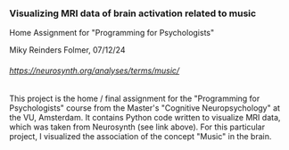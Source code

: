 ### Visualizing MRI data of brain activation related to music
Home Assignment for "Programming for Psychologists" 

Miky Reinders Folmer, 07/12/24
###### https://neurosynth.org/analyses/terms/music/

This project is the home / final assignment for the "Programming for Psychologists" course from the Master's "Cognitive Neuropsychology" at the VU, Amsterdam. It contains Python code written to visualize MRI data, which was taken from Neurosynth (see link above). For this particular project, I visualized the association of the concept "Music" in the brain.

